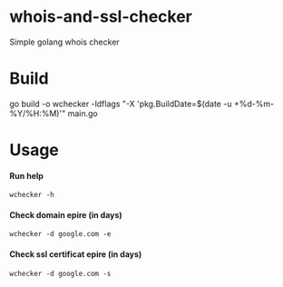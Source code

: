 # whois-and-ssl-checker
Simple golang whois checker

# Build
go build -o wchecker -ldflags "-X 'pkg.BuildDate=$(date -u +%d-%m-%Y/%H:%M)'" main.go

# Usage
#### Run help

```wchecker -h```


#### Check domain epire (in days)

```wchecker -d google.com -e```


#### Check ssl certificat epire (in days)

```wchecker -d google.com -s```